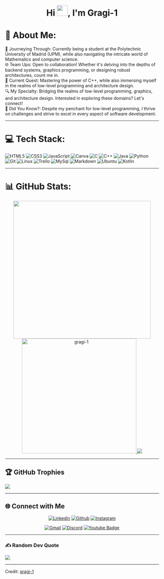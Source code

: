 <h1 align="center">Hi <img src="https://media.giphy.com/media/hvRJCLFzcasrR4ia7z/giphy.gif" width="35">, I'm Gragi-1</h1>


# 💫 About Me:
🚀 Journeying Through: Currently being a student at the Polytechnic University of Madrid (UPM), while also navigating the intricate world of Mathematics and computer science.<br>🌐 Team Ups: Open to collaboration! Whether it's delving into the depths of backend systems, graphics programming, or designing robust architectures, count me in.<br>📘 Current Quest: Mastering the power of C++, while also immersing myself in the realms of low-level programming and architecture design.<br>🔍 My Specialty: Bridging the realms of low-level programming, graphics, and architecture design. Interested in exploring these domains? Let's connect!<br>🌟 Did You Know?: Despite my penchant for low-level programming, I thrive on challenges and strive to excel in every aspect of software development.

------

# 💻 Tech Stack:
![HTML5](https://img.shields.io/badge/html5-%23E34F26.svg?style=for-the-badge&logo=html5&logoColor=white) ![CSS3](https://img.shields.io/badge/css3-%231572B6.svg?style=for-the-badge&logo=css3&logoColor=white) ![JavaScript](https://img.shields.io/badge/javascript-%23323330.svg?style=for-the-badge&logo=javascript&logoColor=%23F7DF1E) ![Canva](https://img.shields.io/badge/Canva-%2300C4CC.svg?style=for-the-badge&logo=Canva&logoColor=white) ![C](https://img.shields.io/badge/C%20-%232370ED.svg?style=for-the-badge&logo=c&logoColor=white) ![C++](https://img.shields.io/badge/C++%20-%2300599C.svg?style=for-the-badge&logo=c%2B%2B&logoColor=white) ![Java](https://img.shields.io/badge/java-%23ED8B00.svg?style=for-the-badge&logo=java&logoColor=white) ![Python](https://img.shields.io/badge/Python%20-%2314354C.svg?style=for-the-badge&logo=python&logoColor=white) ![Git](https://img.shields.io/badge/git-%23F05033.svg?style=for-the-badge&logo=git&logoColor=white) ![Linux](https://img.shields.io/badge/Linux-FCC624?style=for-the-badge&logo=linux&logoColor=black) ![Trello](https://img.shields.io/badge/Trello-0052CC?style=for-the-badge&logo=trello&logoColor=white) ![MySql](https://img.shields.io/badge/MySQL-00000F?style=for-the-badge&logo=mysql&logoColor=white) ![Markdown](https://img.shields.io/badge/Markdown-000000?style=for-the-badge&logo=markdown&logoColor=white) ![Ubuntu](https://img.shields.io/badge/ubuntu-E95420.svg?style=for-the-badge&logo=ubuntu&logoColor=white) ![Kotlin](https://img.shields.io/badge/Kotlin-0095D5?style=for-the-badge&logo=kotlin&logoColor=white&labelColor=101010)

------

# 📊 GitHub Stats:
<div align="center">

<a href="https://github.com/gragi-1/">
  <img src="https://github-readme-stats.vercel.app/api?username=gragi-1&include_all_commits=true&count_private=true&show_icons=true&line_height=20&title_color=7A7ADB&icon_color=2234AE&text_color=D3D3D3&bg_color=0,000000,130F40" width="450"/>
  <img src="https://github-readme-stats.vercel.app/api/top-langs?username=gragi-1&show_icons=true&locale=en&layout=compact&line_height=20&title_color=7A7ADB&icon_color=2234AE&text_color=D3D3D3&bg_color=0,000000,130F40" width="375"  alt="gragi-1"/>
  <img src="https://github-readme-streak-stats.herokuapp.com/?user=gragi-1&theme=dark&hide_border=false"/>

</a>
</div>

------

## 🏆 GitHub Trophies
![](https://github-profile-trophy.vercel.app/?username=gragi-1&theme=onedark&no-frame=true&no-bg=false&margin-w=5)

------

## 🌐 Connect with Me

<p align="center">
  <a href="https://linkedin.com/in/alejandro-gragera-serradilla"><img alt="Linkedin" title="Gragi-1 Linkedin" src="https://img.shields.io/badge/LinkedIn-0077B5?style=for-the-badge&logo=linkedin&logoColor=white"></a>
  <a href="https://github.com/gragi-1"><img alt="Github" title="gragi-1 Github" src="https://img.shields.io/badge/GitHub-100000?style=for-the-badge&logo=github&logoColor=white"></a>
  <a href="https://instagram.com/gragi.04"><img alt="Instagram" title="gragi-1 Instagram" src="https://img.shields.io/badge/Instagram-E4405F?style=for-the-badge&logo=instagram&logoColor=white"></a>
 </p>
 <p align="center">
  <a href="mailto:grageraserradillaalejandro@gmail.com"><img alt="Gmail" title="gragi-1 Gmail" src="https://img.shields.io/badge/Gmail-D14836?style=for-the-badge&logo=gmail&logoColor=white"></a>
  <a href=""><img alt="Discord" title="gragi-1 Discord" src="https://img.shields.io/badge/Discord-7289DA?style=for-the-badge&logo=discord&logoColor=white"></a>
   <a href="https://leetcode.com/u/Gragix/">
  <img src="https://img.shields.io/badge/Leetcode-black?style=for-the-badge&logo=leetcode&logoColor=yellow" alt="Youtube Badge"/>
</a>
</p>

------

### ✍️ Random Dev Quote
![](https://quotes-github-readme.vercel.app/api?type=horizontal&theme=radical)

------

Credit: [gragi-1](https://github.com/gragi-1)

